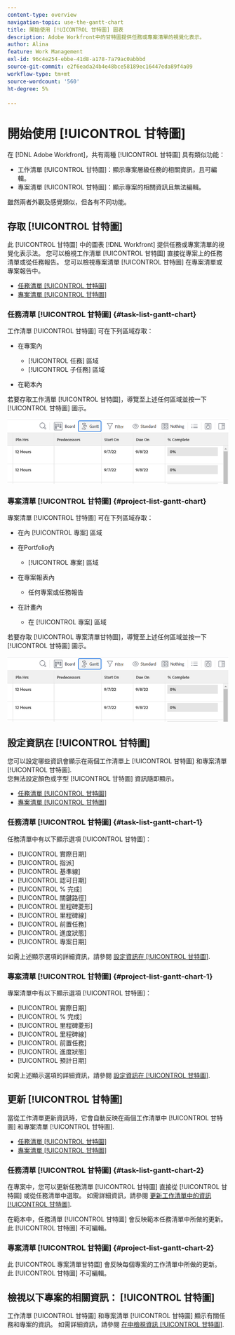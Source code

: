 ```yaml
---
content-type: overview
navigation-topic: use-the-gantt-chart
title: 開始使用 [!UICONTROL 甘特圖] 圖表
description: Adobe Workfront中的甘特圖提供任務或專案清單的視覺化表示。
author: Alina
feature: Work Management
exl-id: 96c4e254-ebbe-41d8-a178-7a79ac0abbbd
source-git-commit: e2f6eada24b4e48bce58189ec16447eda89f4a09
workflow-type: tm+mt
source-wordcount: '560'
ht-degree: 5%

---
```


# 開始使用 [!UICONTROL 甘特圖]

在 [!DNL Adobe Workfront]，共有兩種 [!UICONTROL 甘特圖] 具有類似功能：

* 工作清單 [!UICONTROL 甘特圖]：顯示專案層級任務的相關資訊，且可編輯。
* 專案清單 [!UICONTROL 甘特圖]：顯示專案的相關資訊且無法編輯。

雖然兩者外觀及感覺類似，但各有不同功能。

## 存取 [!UICONTROL 甘特圖]

此 [!UICONTROL 甘特圖] 中的圖表 [!DNL Workfront]  提供任務或專案清單的視覺化表示法。 您可以檢視工作清單 [!UICONTROL 甘特圖] 直接從專案上的任務清單或從任務報告。 您可以檢視專案清單 [!UICONTROL 甘特圖] 在專案清單或專案報告中。

* [任務清單 [!UICONTROL 甘特圖]](#task-list-gantt-chart)
* [專案清單 [!UICONTROL 甘特圖]](#project-list-gantt-chart)

### 任務清單 [!UICONTROL 甘特圖] {#task-list-gantt-chart}

工作清單 [!UICONTROL 甘特圖] 可在下列區域存取：

* 在專案內

   * [!UICONTROL 任務] 區域
   * [!UICONTROL 子任務] 區域

* 在範本內

若要存取工作清單 [!UICONTROL 甘特圖]，導覽至上述任何區域並按一下 [!UICONTROL 甘特圖] 圖示。

![按一下甘特圖圖示](assets/click-gantt-chart-icon.png)

### 專案清單 [!UICONTROL 甘特圖] {#project-list-gantt-chart}

專案清單 [!UICONTROL 甘特圖] 可在下列區域存取：

* 在內 [!UICONTROL 專案] 區域
* 在Portfolio內

   * [!UICONTROL 專案] 區域

* 在專案報表內

   * 任何專案或任務報告

* 在計畫內

   * 在 [!UICONTROL 專案] 區域

若要存取 [!UICONTROL 專案清單甘特圖]，導覽至上述任何區域並按一下 [!UICONTROL 甘特圖] 圖示。

![按一下甘特圖圖示](assets/click-gantt-chart-icon.png)

## 設定資訊在 [!UICONTROL 甘特圖]

您可以設定哪些資訊會顯示在兩個工作清單上 [!UICONTROL 甘特圖] 和專案清單 [!UICONTROL 甘特圖].\
您無法設定顏色或字型 [!UICONTROL 甘特圖] 資訊隨即顯示。

* [任務清單 [!UICONTROL 甘特圖]](#task-list-gantt-chart)
* [專案清單 [!UICONTROL 甘特圖]](#project-list-gantt-chart)

### 任務清單 [!UICONTROL 甘特圖] {#task-list-gantt-chart-1}

任務清單中有以下顯示選項 [!UICONTROL 甘特圖]：

* [!UICONTROL 實際日期]
* [!UICONTROL 指派]
* [!UICONTROL 基準線]
* [!UICONTROL 認可日期]
* [!UICONTROL % 完成]
* [!UICONTROL 關鍵路徑]
* [!UICONTROL 里程碑菱形]
* [!UICONTROL 里程碑線]
* [!UICONTROL 前置任務]
* [!UICONTROL 進度狀態]
* [!UICONTROL 專案日期]

如需上述顯示選項的詳細資訊，請參閱 [設定資訊在 [!UICONTROL 甘特圖]](../../../manage-work/gantt-chart/use-the-gantt-chart/configure-info-on-gantt-chart.md).

### 專案清單 [!UICONTROL 甘特圖] {#project-list-gantt-chart-1}

專案清單中有以下顯示選項 [!UICONTROL 甘特圖]：

* [!UICONTROL 實際日期]
* [!UICONTROL % 完成]
* [!UICONTROL 里程碑菱形]
* [!UICONTROL 里程碑線]
* [!UICONTROL 前置任務]
* [!UICONTROL 進度狀態]
* [!UICONTROL 預計日期]

如需上述顯示選項的詳細資訊，請參閱 [設定資訊在 [!UICONTROL 甘特圖]](../../../manage-work/gantt-chart/use-the-gantt-chart/configure-info-on-gantt-chart.md).

## 更新 [!UICONTROL 甘特圖]

當從工作清單更新資訊時，它會自動反映在兩個工作清單中 [!UICONTROL 甘特圖] 和專案清單 [!UICONTROL 甘特圖].

* [任務清單 [!UICONTROL 甘特圖]](#task-list-gantt-chart)
* [專案清單 [!UICONTROL 甘特圖]](#project-list-gantt-chart)

### 任務清單 [!UICONTROL 甘特圖] {#task-list-gantt-chart-2}

在專案中，您可以更新任務清單 [!UICONTROL 甘特圖] 直接從 [!UICONTROL 甘特圖] 或從任務清單中選取。 如需詳細資訊，請參閱 [更新工作清單中的資訊 [!UICONTROL 甘特圖]](../../../manage-work/gantt-chart/use-the-gantt-chart/update-info-task-list-gantt.md).

在範本中，任務清單 [!UICONTROL 甘特圖] 會反映範本任務清單中所做的更新。 此 [!UICONTROL 甘特圖] 不可編輯。

### 專案清單 [!UICONTROL 甘特圖] {#project-list-gantt-chart-2}

此 [!UICONTROL 專案清單甘特圖] 會反映每個專案的工作清單中所做的更新。 此 [!UICONTROL 甘特圖] 不可編輯。

## 檢視以下專案的相關資訊： [!UICONTROL 甘特圖]

工作清單 [!UICONTROL 甘特圖] 和專案清單 [!UICONTROL 甘特圖] 顯示有關任務和專案的資訊。 如需詳細資訊，請參閱 [在中檢視資訊 [!UICONTROL 甘特圖]](../../../manage-work/gantt-chart/use-the-gantt-chart/view-info-in-gantt.md).
